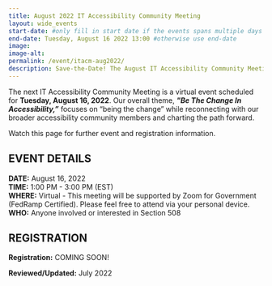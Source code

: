 ```yaml
---
title: August 2022 IT Accessibility Community Meeting
layout: wide_events
start-date: #only fill in start date if the events spans multiple days
end-date: Tuesday, August 16 2022 13:00 #otherwise use end-date
image:
image-alt: 
permalink: /event/itacm-aug2022/
description: Save-the-Date! The August IT Accessibility Community Meeting (ITACM) will be held on Tuesday, August 16, 2022. 
---
```


The next IT Accessibility Community Meeting is a virtual event scheduled for **Tuesday, August 16, 2022**. Our overall theme, ***"Be The Change In Accessibility,”*** focuses on “being the change” while reconnecting with our broader accessibility community members and charting the path forward.

Watch this page for further event and registration information.  

## EVENT DETAILS
**DATE:** August 16, 2022  
**TIME:** 1:00 PM - 3:00 PM (EST)  
**WHERE:** Virtual - This meeting will be supported by Zoom for Government (FedRamp Certified). Please feel free to attend via your personal device.  
**WHO:** Anyone involved or interested in Section 508  

## REGISTRATION
**Registration:** COMING SOON! 

**Reviewed/Updated:** July 2022